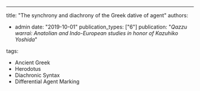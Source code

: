 ---
title: "The synchrony and diachrony of the Greek dative of agent"
authors:
- admin
date: "2019-10-01"
publication_types: ["6"]
publication: "_Qazzu warrai: Anatolian and Indo-European studies in honor of Kazuhiko Yoshida_"

tags:
- Ancient Greek
- Herodotus
- Diachronic Syntax
- Differential Agent Marking
